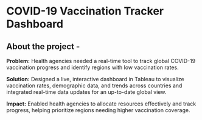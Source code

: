 # COVID-19 Vaccination Tracker Dashboard

## **About the project -** 
**Problem:** Health agencies needed a real-time tool to track global COVID-19 vaccination progress and identify regions with low vaccination rates.

**Solution:** Designed a live, interactive dashboard in Tableau to visualize vaccination rates, demographic data, and trends across countries and integrated real-time data updates for an up-to-date global view.

**Impact:** Enabled health agencies to allocate resources effectively and track progress, helping prioritize regions needing higher vaccination coverage.
